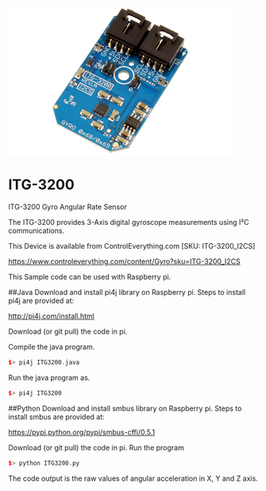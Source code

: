 [![ITG3200](ITG-3200_I2CS.png)](https://www.controleverything.com/content/Gyro?sku=ITG-3200_I2CS)
# ITG-3200
ITG-3200 Gyro Angular Rate Sensor

The ITG-3200 provides 3-Axis digital gyroscope measurements using I²C communications.

This Device is available from ControlEverything.com [SKU: ITG-3200_I2CS]

https://www.controleverything.com/content/Gyro?sku=ITG-3200_I2CS

This Sample code can be used with Raspberry pi.

##Java 
Download and install pi4j library on Raspberry pi. Steps to install pi4j are provided at:

http://pi4j.com/install.html

Download (or git pull) the code in pi.

Compile the java program.
```cpp
$> pi4j ITG3200.java
```

Run the java program as.
```cpp
$> pi4j ITG3200
```

##Python 
Download and install smbus library on Raspberry pi. Steps to install smbus are provided at:

https://pypi.python.org/pypi/smbus-cffi/0.5.1

Download (or git pull) the code in pi. Run the program

```cpp
$> python ITG3200.py
```

The code output is the raw values of angular acceleration in X, Y and Z axis.
